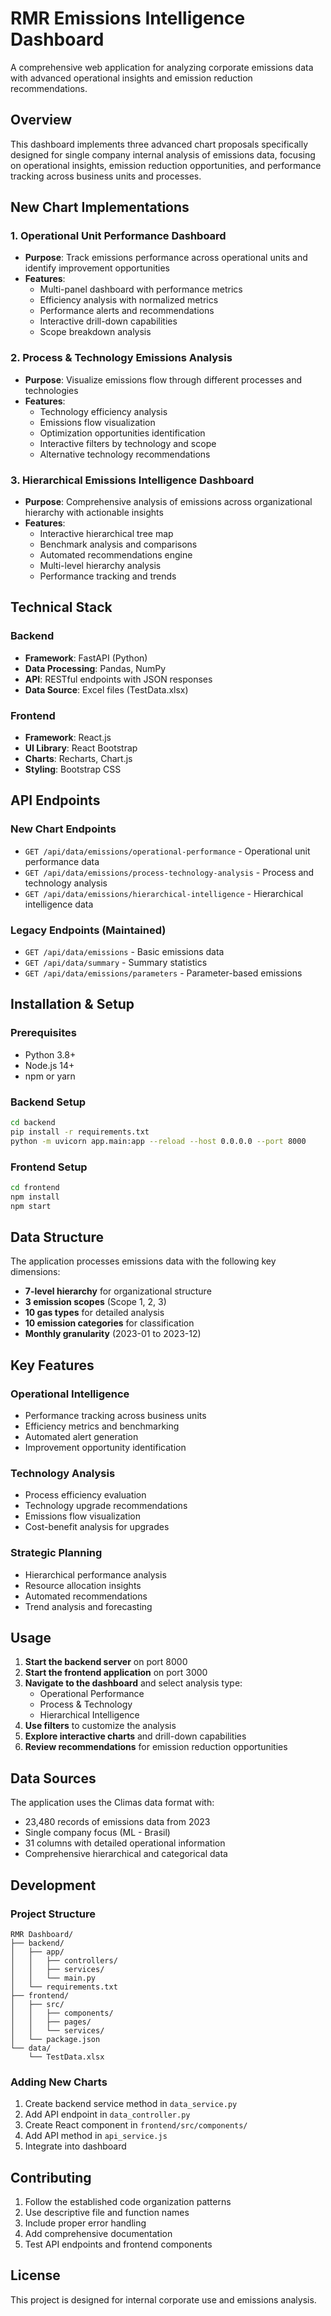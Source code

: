 # RMR Emissions Intelligence Dashboard

A comprehensive web application for analyzing corporate emissions data with advanced operational insights and emission reduction recommendations.

## Overview

This dashboard implements three advanced chart proposals specifically designed for single company internal analysis of emissions data, focusing on operational insights, emission reduction opportunities, and performance tracking across business units and processes.

## New Chart Implementations

### 1. Operational Unit Performance Dashboard
- **Purpose**: Track emissions performance across operational units and identify improvement opportunities
- **Features**:
  - Multi-panel dashboard with performance metrics
  - Efficiency analysis with normalized metrics
  - Performance alerts and recommendations
  - Interactive drill-down capabilities
  - Scope breakdown analysis

### 2. Process & Technology Emissions Analysis
- **Purpose**: Visualize emissions flow through different processes and technologies
- **Features**:
  - Technology efficiency analysis
  - Emissions flow visualization
  - Optimization opportunities identification
  - Interactive filters by technology and scope
  - Alternative technology recommendations

### 3. Hierarchical Emissions Intelligence Dashboard
- **Purpose**: Comprehensive analysis of emissions across organizational hierarchy with actionable insights
- **Features**:
  - Interactive hierarchical tree map
  - Benchmark analysis and comparisons
  - Automated recommendations engine
  - Multi-level hierarchy analysis
  - Performance tracking and trends

## Technical Stack

### Backend
- **Framework**: FastAPI (Python)
- **Data Processing**: Pandas, NumPy
- **API**: RESTful endpoints with JSON responses
- **Data Source**: Excel files (TestData.xlsx)

### Frontend
- **Framework**: React.js
- **UI Library**: React Bootstrap
- **Charts**: Recharts, Chart.js
- **Styling**: Bootstrap CSS

## API Endpoints

### New Chart Endpoints
- `GET /api/data/emissions/operational-performance` - Operational unit performance data
- `GET /api/data/emissions/process-technology-analysis` - Process and technology analysis
- `GET /api/data/emissions/hierarchical-intelligence` - Hierarchical intelligence data

### Legacy Endpoints (Maintained)
- `GET /api/data/emissions` - Basic emissions data
- `GET /api/data/summary` - Summary statistics
- `GET /api/data/emissions/parameters` - Parameter-based emissions

## Installation & Setup

### Prerequisites
- Python 3.8+
- Node.js 14+
- npm or yarn

### Backend Setup
```bash
cd backend
pip install -r requirements.txt
python -m uvicorn app.main:app --reload --host 0.0.0.0 --port 8000
```

### Frontend Setup
```bash
cd frontend
npm install
npm start
```

## Data Structure

The application processes emissions data with the following key dimensions:
- **7-level hierarchy** for organizational structure
- **3 emission scopes** (Scope 1, 2, 3)
- **10 gas types** for detailed analysis
- **10 emission categories** for classification
- **Monthly granularity** (2023-01 to 2023-12)

## Key Features

### Operational Intelligence
- Performance tracking across business units
- Efficiency metrics and benchmarking
- Automated alert generation
- Improvement opportunity identification

### Technology Analysis
- Process efficiency evaluation
- Technology upgrade recommendations
- Emissions flow visualization
- Cost-benefit analysis for upgrades

### Strategic Planning
- Hierarchical performance analysis
- Resource allocation insights
- Automated recommendations
- Trend analysis and forecasting

## Usage

1. **Start the backend server** on port 8000
2. **Start the frontend application** on port 3000
3. **Navigate to the dashboard** and select analysis type:
   - Operational Performance
   - Process & Technology
   - Hierarchical Intelligence
4. **Use filters** to customize the analysis
5. **Explore interactive charts** and drill-down capabilities
6. **Review recommendations** for emission reduction opportunities

## Data Sources

The application uses the Climas data format with:
- 23,480 records of emissions data from 2023
- Single company focus (ML - Brasil)
- 31 columns with detailed operational information
- Comprehensive hierarchical and categorical data

## Development

### Project Structure
```
RMR Dashboard/
├── backend/
│   ├── app/
│   │   ├── controllers/
│   │   ├── services/
│   │   └── main.py
│   └── requirements.txt
├── frontend/
│   ├── src/
│   │   ├── components/
│   │   ├── pages/
│   │   └── services/
│   └── package.json
└── data/
    └── TestData.xlsx
```

### Adding New Charts
1. Create backend service method in `data_service.py`
2. Add API endpoint in `data_controller.py`
3. Create React component in `frontend/src/components/`
4. Add API method in `api_service.js`
5. Integrate into dashboard

## Contributing

1. Follow the established code organization patterns
2. Use descriptive file and function names
3. Include proper error handling
4. Add comprehensive documentation
5. Test API endpoints and frontend components

## License

This project is designed for internal corporate use and emissions analysis. 